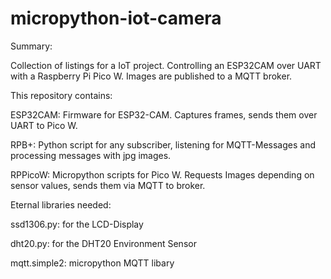 # micropython-iot-camera

Summary: 

Collection of listings for a IoT project. Controlling an ESP32CAM over UART with a Raspberry Pi Pico W. Images are published to a MQTT broker. 

This repository contains:

ESP32CAM:
Firmware for ESP32-CAM. Captures frames, sends them over UART to Pico W.

RPB+:
Python script for any subscriber, listening for MQTT-Messages and processing messages with jpg images. 

RPPicoW:
Micropython scripts for Pico W. Requests Images depending on sensor values, sends them via MQTT to broker. 


Eternal libraries needed: 

ssd1306.py: 
for the LCD-Display

dht20.py:
for the DHT20 Environment Sensor

mqtt.simple2: 
micropython MQTT libary

